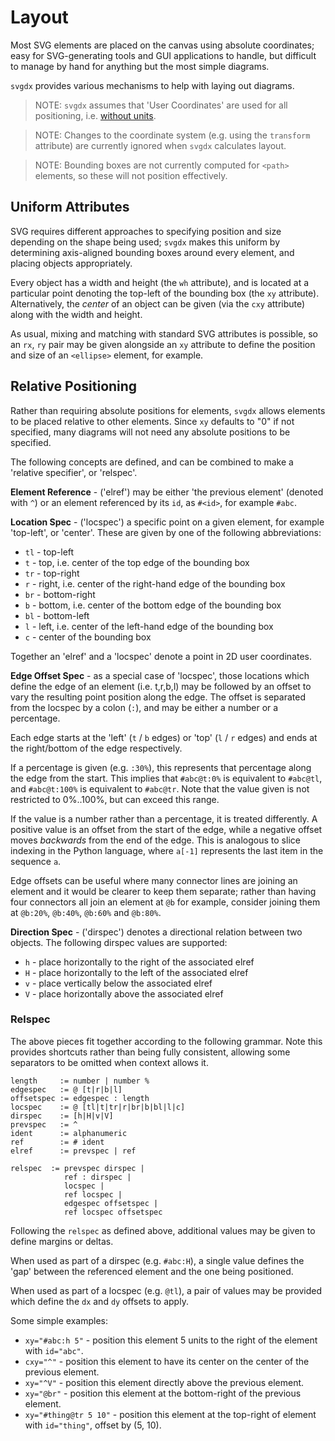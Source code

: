 # Layout

Most SVG elements are placed on the canvas using absolute coordinates; easy
for SVG-generating tools and GUI applications to handle, but difficult to
manage by hand for anything but the most simple diagrams.

`svgdx` provides various mechanisms to help with laying out diagrams.

> NOTE: `svgdx` assumes that 'User Coordinates' are used for all positioning,
> i.e. [without units](https://www.w3.org/TR/SVG11/coords.html#Units).

> NOTE: Changes to the coordinate system (e.g. using the `transform` attribute)
> are currently ignored when `svgdx` calculates layout.

> NOTE: Bounding boxes are not currently computed for `<path>` elements, so
> these will not position effectively.

## Uniform Attributes

SVG requires different approaches to specifying position and size depending
on the shape being used; `svgdx` makes this uniform by determining axis-aligned
bounding boxes around every element, and placing objects appropriately.

Every object has a width and height (the `wh` attribute), and is located at a
particular point denoting the top-left of the bounding box (the `xy` attribute).
Alternatively, the *center* of an object can be given (via the `cxy` attribute)
along with the width and height.

As usual, mixing and matching with standard SVG attributes is possible, so
an `rx`, `ry` pair may be given alongside an `xy` attribute to define the
position and size of an `<ellipse>` element, for example.

## Relative Positioning

Rather than requiring absolute positions for elements, `svgdx` allows elements
to be placed relative to other elements. Since `xy` defaults to "0" if not
specified, many diagrams will not need any absolute positions to be specified.

The following concepts are defined, and can be combined to make a 'relative
specifier', or 'relspec'.

**Element Reference** - ('elref') may be either 'the previous element' (denoted with
`^`) or an element referenced by its `id`, as `#<id>`, for example `#abc`.

**Location Spec** - ('locspec') a specific point on a given element,
for example 'top-left', or 'center'. These are given by one of the
following abbreviations:

* `tl` - top-left
* `t` - top, i.e. center of the top edge of the bounding box
* `tr` - top-right
* `r` - right, i.e. center of the right-hand edge of the bounding box
* `br` - bottom-right
* `b` - bottom, i.e. center of the bottom edge of the bounding box
* `bl` - bottom-left
* `l` - left, i.e. center of the left-hand edge of the bounding box
* `c` - center of the bounding box

Together an 'elref' and a 'locspec' denote a point in 2D user coordinates.

**Edge Offset Spec** - as a special case of 'locspec', those locations which define the
edge of an element (i.e. t,r,b,l) may be followed by an offset to vary the resulting
point position along the edge. The offset is separated from the locspec by a colon
(`:`), and may be either a number or a percentage.

Each edge starts at the 'left' (`t` / `b` edges) or 'top' (`l` / `r` edges) and
ends at the right/bottom of the edge respectively.

If a percentage is given (e.g. `:30%`), this represents that percentage along the
edge from the start. This implies that `#abc@t:0%` is equivalent to `#abc@tl`, and
`#abc@t:100%` is equivalent to `#abc@tr`. Note that the value given is not restricted
to 0%..100%, but can exceed this range.

If the value is a number rather than a percentage, it is treated differently. A
positive value is an offset from the start of the edge, while a negative offset
moves *backwards* from the end of the edge. This is analogous to slice indexing in
the Python language, where `a[-1]` represents the last item in the sequence `a`.

Edge offsets can be useful where many connector lines are joining an element and
it would be clearer to keep them separate; rather than having four connectors all
join an element at `@b` for example, consider joining them at `@b:20%`, `@b:40%`,
`@b:60%` and `@b:80%`.

**Direction Spec** - ('dirspec') denotes a directional relation between
two objects. The following dirspec values are supported:

* `h` - place horizontally to the right of the associated elref
* `H` - place horizontally to the left of the associated elref
* `v` - place vertically below the associated elref
* `V` - place horizontally above the associated elref

### Relspec

The above pieces fit together according to the following grammar.
Note this provides shortcuts rather than being fully consistent,
allowing some separators to be omitted when
context allows it.

```
length     := number | number %
edgespec   := @ [t|r|b|l]
offsetspec := edgespec : length
locspec    := @ [tl|t|tr|r|br|b|bl|l|c]
dirspec    := [h|H|v|V]
prevspec   := ^
ident      := alphanumeric
ref        := # ident
elref      := prevspec | ref

relspec  := prevspec dirspec |
            ref : dirspec |
            locspec |
            ref locspec |
            edgespec offsetspec |
            ref locspec offsetspec
```

Following the `relspec` as defined above, additional values may be given to define
margins or deltas.

When used as part of a dirspec (e.g. `#abc:H`), a single value defines the 'gap'
between the referenced element and the one being positioned.

When used as part of a locspec (e.g. `@tl`), a pair of values may be provided which
define the `dx` and `dy` offsets to apply.

Some simple examples:

* `xy="#abc:h 5"` - position this element 5 units to the right of the element
  with `id="abc"`.
* `cxy="^"` - position this element to have its center on the center of the
  previous element.
* `xy="^V"` - position this element directly above the previous element.
* `xy="@br"` - position this element at the bottom-right of the
  previous element.
* `xy="#thing@tr 5 10"` - position this element at the top-right of
  element with `id="thing"`, offset by (5, 10).
